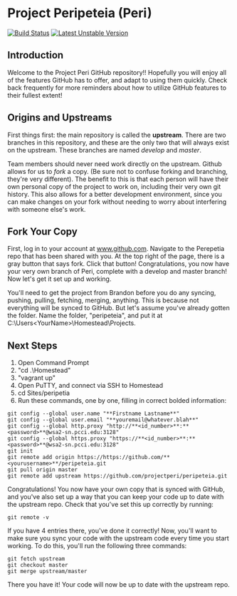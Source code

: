 # Project Peripeteia (Peri)

[![Build Status](https://magnum.travis-ci.com/bcarroll22/peripeteia.svg?token=6BcpaX3WFV4g3ApyWWFr&branch=master)](https://magnum.travis-ci.com/bcarroll22/peripeteia)
[![Latest Unstable Version](http://img.shields.io/badge/Unstable-0.1.0-orange.svg)](https://github.com/bcarroll22/peripeteia)

## Introduction

Welcome to the Project Peri GitHub repository!! Hopefully you will enjoy all of the features GitHub has to offer, and adapt to using them quickly. Check back frequently for more reminders about how to utilize GitHub features to their fullest extent!

## Origins and Upstreams

First things first: the main repository is called the **upstream**. There are two branches in this repository, and these are the only two that will always exist on the upstream. These branches are named *develop* and *master*. 

Team members should never need work directly on the upstream. Github allows for us to *fork* a copy. (Be sure not to confuse forking and branching, they're very different). The benefit to this is that each person will have their own personal copy of the project to work on, including their very own git history. This also allows for a better development environment, since you can make changes on your fork without needing to worry about interfering with someone else's work.

## Fork Your Copy

First, log in to your account at www.github.com. Navigate to the Perepetia repo that has been shared with you. At the top right of the page, there is a gray button that says fork. Click that button! Congratulations, you now have your very own branch of Peri, complete with a develop and master branch! Now let's get it set up and working.

You'll need to get the project from Brandon before you do any syncing, pushing, pulling, fetching, merging, anything. This is because not everything will be synced to GitHub. But let's assume you've already gotten the folder. Name the folder, "peripeteia", and put it at C:\Users\<YourName>\Homestead\Projects.

## Next Steps

1. Open Command Prompt
2. "cd .\Homestead\"
3. "vagrant up"
4. Open PuTTY, and connect via SSH to Homestead
5. cd Sites/peripetia
6. Run these commands, one by one, filling in correct bolded information:
```
git config --global user.name "**Firstname Lastname**"
git config --global user.email "**youremail@whatever.blah**"
git config --global http.proxy "http://**<id_number>**:**<password>**@wsa2-sn.pcci.edu:3128"
git config --global https.proxy "https://**<id_number>**:**<password>**@wsa2-sn.pcci.edu:3128"
git init
git remote add origin https://https://github.com/**<yourusername>**/peripeteia.git
git pull origin master
git remote add upstream https://github.com/projectperi/peripeteia.git
```

Congratulations! You now have your own copy that is synced with GitHub, and you've also set up a way that you can keep your code up to date with the upstream repo. Check that you've set this up correctly by running:
```
git remote -v
```

If you have 4 entries there, you've done it correctly! Now, you'll want to make sure you sync your code with the upstream code every time you start working. To do this, you'll run the following three commands:
```
git fetch upstream
git checkout master
git merge upstream/master
```

There you have it! Your code will now be up to date with the upstream repo.